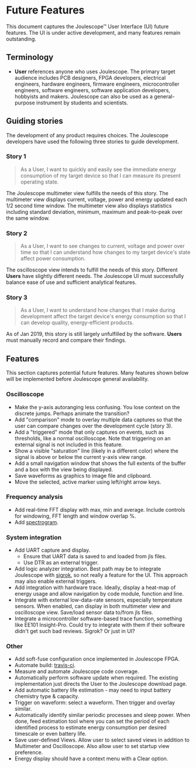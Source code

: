 
# Future Features

This document captures the Joulescope™ User Interface (UI) future features. 
The UI is under active development, and many features remain outstanding. 

## Terminology

*   **User** references anyone who uses Joulescope.  The primary target
    audience includes PCB designers, FPGA developers, electrical engineers,
    hardware engineers, firmware engineers, microcontroller engineers, 
    software engineers, software application developers, hobbyists and makers. 
    Joulescope can also be used as a general-purpose instrument by
    students and scientists.


## Guiding stories

The development of any product requires choices.  The Joulescope developers
have used the following three stories to guide development.


### Story 1

> As a User, I want to quickly and easily see the immediate energy consumption
> of my target device so that I can measure its present operating state.

The Joulescope multimeter view fulfills the needs of this story. 
The multimeter view displays current, voltage, power and energy updated 
each 1/2 second time window. The multimeter view also displays statistics 
including standard deviation,
minimum, maximum and peak-to-peak over the same window.


### Story 2

> As a User, I want to see changes to current, voltage and power over time so
> that I can understand how changes to my target device's state affect
> power consumption.

The oscilloscope view intends to fulfill the needs of this story. Different
**Users** have slightly different needs. The Joulescope UI must successfully
balance ease of use and sufficient analytical features.


### Story 3

> As a User, I want to understand how changes that I make during development
> affect the target device's energy consumption so that I can develop quality,
> energy-efficient products.

As of Jan 2019, this story is still largely unfulfilled by the software. 
**Users** must manually record and compare their findings.


## Features

This section captures potential future features. Many features shown below
will be implemented before Joulescope general availability.


### Oscilloscope

*   Make the y-axis autoranging less confusing.  You lose context on the
    discrete jumps.  Perhaps animate the transition?
*   Add "comparison" mode to overlay multiple data captures so that the 
    user can compare changes over the development cycle (story 3).
*   Add a "triggered" mode that only captures on events, such as thresholds, 
    like a normal oscilloscope.  Note that triggering on an external signal
    is not included in this feature.
*   Show a visible "saturation" line (likely in a different color) where the 
    signal is above or below the current y-axis view range.
*   Add a small navigation window that shows the full extents of the buffer
    and a box with the view being displayed.
*   Save waveforms as graphics to image file and clipboard.
*   Move the selected, active marker using left/right arrow keys.


### Frequency analysis

*   Add real-time FFT display with max, min and average. Include controls for
    windowing, FFT length and window overlap %.
*   Add [spectrogram](https://en.wikipedia.org/wiki/Spectrogram).


### System integration

*   Add UART capture and display.
    *   Ensure that UART data is saved to and loaded from jls files.
    *   Use DTR as an external trigger.
*   Add logic analyzer integration.  Best path may be to integrate Joulescope
    with [sigrok](https://sigrok.org/), so not really a feature for the UI.
    This approach may also enable external triggers.
*   Add integration with hardware trace.  Ideally, display a heat-map of
    energy usage and allow navigation by code module, function and line.
*   Integrate with external low-data-rate sensors, especially temperature 
    sensors.  When enabled, can display in both multimeter view and 
    oscilloscope view.  Save/load sensor data to/from jls files.
*   Integrate a microcontroller software-based trace function, something
    like EE101 Insight-Pro.  Could try to integrate with them if their
    software didn't get such bad reviews.  Sigrok?  Or just in UI?
    

### Other

*   Add soft-fuse configuration once implemented in Joulescope FPGA.
*   Automate build: [travis-ci](https://travis-ci.org/).
*   Measure and automate Joulescope code coverage.
*   Automatically perform software update when required.  The existing
    implementation just directs the User to the Joulescope download page.
*   Add automatic battery life estimation - may need to input battery 
    chemistry type & capacity.
*   Trigger on waveform: select a waveform.  Then trigger and overlay similar.
*   Automatically identify similar periodic processes and sleep power. 
    When done, feed estimation tool where you can set the period of each 
    identified process to estimate energy consumption per desired timescale
    or even battery life.
*   Save user-defined Views. Allow user to select saved views in addition to 
    Multimeter and Oscilloscope. Also allow user to set startup view preference.
*   Energy display should have a context menu with a Clear option.